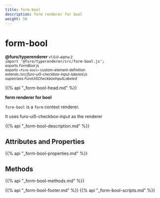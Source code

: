 ```yaml
---
title: form-bool
description: form renderer for bool
weight: 50
---
```


# form-bool
**@furo/typerenderer** <small>v1.0.0-alpha.2</small>
<br>`import '@furo/typerenderer/src/form-bool.js';`<small>
<br>exports *FormBool* js
<br>exports `<form-bool>` custom-element-definition
<br>extends */src/furo-ui5-checkbox-input-labeled.js*
<br>superclass *FuroUi5CheckboxInputLabeled*</small>

{{% api "_form-bool-head.md" %}}

**form renderer for bool**

`form-bool` is a `form` context renderer.

It uses furo-ui5-checkbox-input as the renderer

{{% api "_form-bool-description.md" %}}


## Attributes and Properties
{{% api "_form-bool-properties.md" %}}



## Methods
{{% api "_form-bool-methods.md" %}}





{{% api "_form-bool-footer.md" %}}
{{% api "_form-bool-scripts.md" %}}
